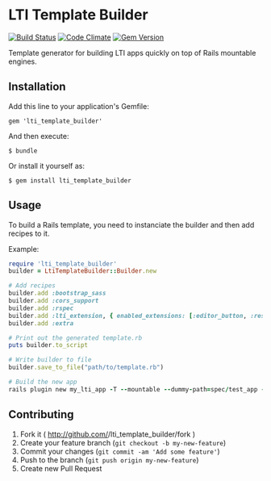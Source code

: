 # LTI Template Builder

[![Build Status](https://travis-ci.org/instructure/lti_template_builder.png?branch=master)](https://travis-ci.org/instructure/lti_template_builder)
[![Code Climate](https://codeclimate.com/github/instructure/lti_template_builder.png)](https://codeclimate.com/github/instructure/lti_template_builder)
[![Gem Version](https://badge.fury.io/rb/lti_template_builder.png)](http://badge.fury.io/rb/lti_template_builder)

Template generator for building LTI apps quickly on top of Rails
mountable engines.

## Installation

Add this line to your application's Gemfile:

    gem 'lti_template_builder'

And then execute:

    $ bundle

Or install it yourself as:

    $ gem install lti_template_builder

## Usage

To build a Rails template, you need to instanciate the builder and then
add recipes to it.

Example:

```ruby
require 'lti_template_builder'
builder = LtiTemplateBuilder::Builder.new

# Add recipes
builder.add :bootstrap_sass
builder.add :cors_support
builder.add :rspec
builder.add :lti_extension, { enabled_extensions: [:editor_button, :resource_selection] }
builder.add :extra

# Print out the generated template.rb
puts builder.to_script

# Write builder to file
builder.save_to_file("path/to/template.rb")

# Build the new app
rails plugin new my_lti_app -T --mountable --dummy-path=spec/test_app -m path/to/template.rb
```

## Contributing

1. Fork it ( http://github.com/<my-github-username>/lti_template_builder/fork )
2. Create your feature branch (`git checkout -b my-new-feature`)
3. Commit your changes (`git commit -am 'Add some feature'`)
4. Push to the branch (`git push origin my-new-feature`)
5. Create new Pull Request
